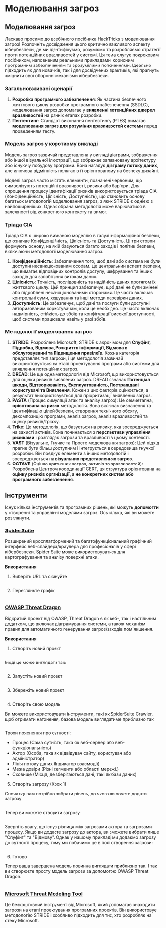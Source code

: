 # Моделювання загроз

## Моделювання загроз

Ласкаво просимо до всебічного посібника HackTricks з моделювання загроз! Розпочніть дослідження цього критично важливого аспекту кібербезпеки, де ми ідентифікуємо, розуміємо та розробляємо стратегії проти потенційних вразливостей у системі. Ця тема слугує покроковим посібником, наповненим реальними прикладами, корисним програмним забезпеченням та зрозумілими поясненнями. Ідеально підходить як для новачків, так і для досвідчених практиків, які прагнуть зміцнити свої оборонні механізми кібербезпеки.

### Загальновживані сценарії

1. **Розробка програмного забезпечення**: Як частина безпечного життєвого циклу розробки програмного забезпечення (SSDLC), моделювання загроз допомагає у **виявленні потенційних джерел вразливостей** на ранніх етапах розробки.
2. **Пентестинг**: Стандарт виконання пентестингу (PTES) вимагає **моделювання загроз для розуміння вразливостей системи** перед проведенням тесту.

### Модель загроз у короткому викладі

Модель загроз зазвичай представлена у вигляді діаграми, зображення або іншої візуальної ілюстрації, що зображає заплановану архітектуру або існуючу побудову програми. Вона нагадує **діаграму потоку даних**, але ключова відмінність полягає в її орієнтованому на безпеку дизайні.

Моделі загроз часто містять елементи, позначені червоним, що символізують потенційні вразливості, ризики або бар'єри. Для спрощення процесу ідентифікації ризиків використовується тріада CIA (Конфіденційність, Цілісність, Доступність), що становить основу багатьох методологій моделювання загроз, з яких STRIDE є однією з найпоширеніших. Однак обрана методологія може варіюватися в залежності від конкретного контексту та вимог.

### Тріада CIA

Тріада CIA є широко визнаною моделлю в галузі інформаційної безпеки, що означає Конфіденційність, Цілісність та Доступність. Ці три стовпи формують основу, на якій базуються багато заходів і політик безпеки, включаючи методології моделювання загроз.

1. **Конфіденційність**: Забезпечення того, щоб дані або система не були доступні несанкціонованим особам. Це центральний аспект безпеки, що вимагає відповідних контролів доступу, шифрування та інших заходів для запобігання витокам даних.
2. **Цілісність**: Точність, послідовність та надійність даних протягом їх життєвого циклу. Цей принцип забезпечує, щоб дані не були змінені або підроблені несанкціонованими сторонами. Це часто включає контрольні суми, хешування та інші методи перевірки даних.
3. **Доступність**: Це забезпечує, щоб дані та послуги були доступні авторизованим користувачам, коли це необхідно. Це часто включає надмірність, стійкість до збоїв та конфігурації високої доступності, щоб системи працювали навіть у разі збоїв.

### Методології моделювання загроз

1. **STRIDE**: Розроблена Microsoft, STRIDE є акронімом для **Спуфінг, Підробка, Відмова, Розкриття інформації, Відмова в обслуговуванні та Підвищення привілеїв**. Кожна категорія представляє тип загрози, і ця методологія зазвичай використовується на етапі проектування програми або системи для виявлення потенційних загроз.
2. **DREAD**: Це ще одна методологія від Microsoft, що використовується для оцінки ризиків виявлених загроз. DREAD означає **Потенціал шкоди, Відтворюваність, Експлуатованість, Постраждалі користувачі та Виявлення**. Кожен з цих факторів оцінюється, а результат використовується для пріоритизації виявлених загроз.
3. **PASTA** (Процес симуляції атак та аналізу загроз): Це семиетапна, **орієнтована на ризик** методологія. Вона включає визначення та ідентифікацію цілей безпеки, створення технічного обсягу, декомпозицію програми, аналіз загроз, аналіз вразливостей та оцінку ризиків/тріажу.
4. **Trike**: Це методологія, що базується на ризику, яка зосереджується на захисті активів. Вона починається з **перспективи управління ризиками** і розглядає загрози та вразливості в цьому контексті.
5. **VAST** (Візуальне, Гнучке та Просте моделювання загроз): Цей підхід прагне бути більш доступним і інтегрується в середовища гнучкої розробки. Він поєднує елементи з інших методологій і зосереджується на **візуальних представленнях загроз**.
6. **OCTAVE** (Оцінка критичних загроз, активів та вразливостей): Розроблена Центром координації CERT, ця структура орієнтована на **оцінку ризиків організації, а не конкретних систем або програмного забезпечення**.

## Інструменти

Існує кілька інструментів та програмних рішень, які можуть **допомогти** у створенні та управлінні моделями загроз. Ось кілька, які ви можете розглянути.

### [SpiderSuite](https://github.com/3nock/SpiderSuite)

Розширений кросплатформений та багатофункціональний графічний інтерфейс веб-спайдера/краулера для професіоналів у сфері кібербезпеки. Spider Suite може використовуватися для картографування та аналізу поверхні атаки.

**Використання**

1. Виберіть URL та скануйте

<figure><img src="../.gitbook/assets/threatmodel_spidersuite_1.png" alt=""><figcaption></figcaption></figure>

2. Перегляньте графік

<figure><img src="../.gitbook/assets/threatmodel_spidersuite_2.png" alt=""><figcaption></figcaption></figure>

### [OWASP Threat Dragon](https://github.com/OWASP/threat-dragon/releases)

Відкритий проект від OWASP, Threat Dragon є як веб-, так і настільним додатком, що включає діаграмування системи, а також механізм правил для автоматичного генерування загроз/заходів пом'якшення.

**Використання**

1. Створіть новий проект

<figure><img src="../.gitbook/assets/create_new_project_1.jpg" alt=""><figcaption></figcaption></figure>

Іноді це може виглядати так:

<figure><img src="../.gitbook/assets/1_threatmodel_create_project.jpg" alt=""><figcaption></figcaption></figure>

2. Запустіть новий проект

<figure><img src="../.gitbook/assets/launch_new_project_2.jpg" alt=""><figcaption></figcaption></figure>

3. Збережіть новий проект

<figure><img src="../.gitbook/assets/save_new_project.jpg" alt=""><figcaption></figcaption></figure>

4. Створіть свою модель

Ви можете використовувати інструменти, такі як SpiderSuite Crawler, щоб отримати натхнення, базова модель виглядатиме приблизно так

<figure><img src="../.gitbook/assets/0_basic_threat_model.jpg" alt=""><figcaption></figcaption></figure>

Трохи пояснення про сутності:

* Процес (Сама сутність, така як веб-сервер або веб-функціональність)
* Актор (Особа, така як відвідувач сайту, користувач або адміністратор)
* Лінія потоку даних (Індикатор взаємодії)
* Межа довіри (Різні сегменти або області мережі.)
* Сховище (Місця, де зберігаються дані, такі як бази даних)

5. Створіть загрозу (Крок 1)

Спочатку вам потрібно вибрати рівень, до якого ви хочете додати загрозу

<figure><img src="../.gitbook/assets/3_threatmodel_chose-threat-layer.jpg" alt=""><figcaption></figcaption></figure>

Тепер ви можете створити загрозу

<figure><img src="../.gitbook/assets/4_threatmodel_create-threat.jpg" alt=""><figcaption></figcaption></figure>

Зверніть увагу, що існує різниця між загрозами актора та загрозами процесу. Якщо ви додасте загрозу до актора, ви зможете вибрати лише "Спуфінг" та "Відмову". Однак у нашому прикладі ми додаємо загрозу до сутності процесу, тому ми побачимо це в полі створення загрози:

<figure><img src="../.gitbook/assets/2_threatmodel_type-option.jpg" alt=""><figcaption></figcaption></figure>

6. Готово

Тепер ваша завершена модель повинна виглядати приблизно так. І так ви створюєте просту модель загрози за допомогою OWASP Threat Dragon.

<figure><img src="../.gitbook/assets/threat_model_finished.jpg" alt=""><figcaption></figcaption></figure>

### [Microsoft Threat Modeling Tool](https://aka.ms/threatmodelingtool)

Це безкоштовний інструмент від Microsoft, який допомагає знаходити загрози на етапі проектування програмних проектів. Він використовує методологію STRIDE і особливо підходить для тих, хто розробляє на стеку Microsoft.
